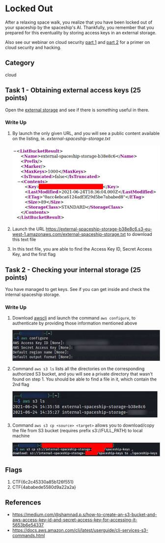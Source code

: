 # Locked Out

After a relaxing space walk, you realize that you have been locked out of your spaceship by the spaceship's AI. Thankfully, you remember that you prepared for this eventuality by storing access keys in an external storage.

Also see our webinar on cloud security [part 1](https://youtu.be/J7_m-Xmdkxs) and [part 2](https://youtu.be/MKZ74wy3Sf8) for a primer on cloud security and hacking.

## Category

cloud

## Task 1 - Obtaining external access keys (25 points)

Open the [external storage](https://external-spaceship-storage-b38e8c6.s3-eu-west-1.amazonaws.com/) and see if there is something useful in there.

### Write Up

1. By launch the only given URL, and you will see a public content available on the listing, ie. _external-spaceship-storage.txt_

    ![List bucket result on AWS S3 publicly](./img/task_1_step_1_view_s3_public_content.png)

2. Launch the URL <https://external-spaceship-storage-b38e8c6.s3-eu-west-1.amazonaws.com/external-spaceship-storage.txt> to download this text file
3. In this text file, you are able to find the Access Key ID, Secret Access Key, and the first flag

## Task 2 - Checking your internal storage (25 points)

You have managed to get keys. See if you can get inside and check the internal spaceship storage.

### Write Up

1. Download [awscli](https://aws.amazon.com/cli/) and launch the command `aws configure`, to authenticate by providing those information mentioned above

    ![Configure AWS profile to access the relevant S3 bucket with awscli](./img/task_2_step_1_awscli_config.png)

2. Command `aws s3 ls` lists all the directories on the corresponding authorized S3 bucket, and you will see a private directory that wasn't found on step 1. You should be able to find a file in it, which contain the 2nd flag

    ![List the available files on the target S3 bucket](./img/task_2_step_2_list_dir.png)

3. Command `aws s3 cp <source> <target>` allows you to download/copy the file from S3 bucket (requires prefix s3://FULL_PATH) to local machine

    ![Download tbe target internal file from the authorized S3 bucket](./img/task_2_step_3_download_private_text_file.png)

## Flags

1. CTF{6c2c45330a85b126f551}
2. CTF{4ababede5580d9a22a2a}

## References

- <https://medium.com/@shamnad.p.s/how-to-create-an-s3-bucket-and-aws-access-key-id-and-secret-access-key-for-accessing-it-5653b6e54337>
- <https://docs.aws.amazon.com/cli/latest/userguide/cli-services-s3-commands.html>